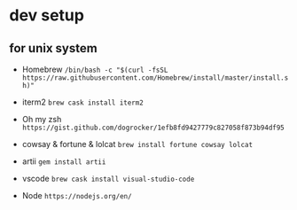 # dev setup

## for unix system

- Homebrew      `/bin/bash -c "$(curl -fsSL https://raw.githubusercontent.com/Homebrew/install/master/install.sh)"`
- iterm2        `brew cask install iterm2`
- Oh my zsh     `https://gist.github.com/dogrocker/1efb8fd9427779c827058f873b94df95`

- cowsay & fortune & lolcat  `brew install fortune cowsay lolcat`
- artii    `gem install artii`

- vscode        `brew cask install visual-studio-code`
- Node          `https://nodejs.org/en/`
